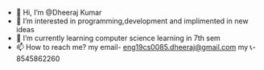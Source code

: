 - 👋 Hi, I’m @Dheeraj Kumar
- 👀 I’m interested in programming,development and implimented in new ideas
- 🌱 I’m currently learning computer science learning in 7th sem
- 📫 How to reach me?
my email- eng19cs0085.dheeraj@gmail.com 
my 📞- 8545862260
<!---
Dheeraj-ENG19CS0085/Dheeraj-ENG19CS0085 is a ✨ special ✨ repository because its `README.md` (this file) appears on your GitHub profile.
You can click the Preview link to take a look at your changes.
--->
